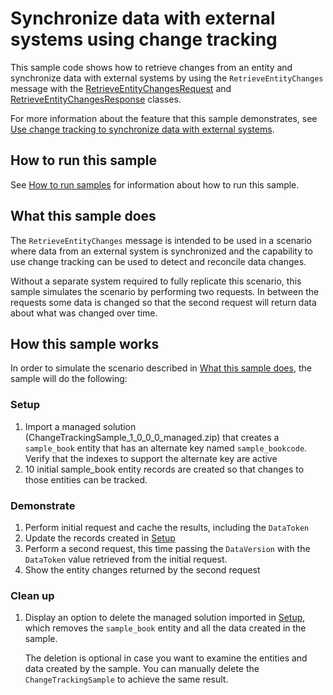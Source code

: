 # Synchronize data with external systems using change tracking

This sample code shows how to retrieve changes from an entity and synchronize data with external systems by using the `RetrieveEntityChanges` message with the [RetrieveEntityChangesRequest](https://docs.microsoft.com/dotnet/api/microsoft.xrm.sdk.messages.retrieveentitychangesrequest) and [RetrieveEntityChangesResponse](https://docs.microsoft.com/dotnet/api/microsoft.xrm.sdk.messages.retrieveentitychangesresponse) classes.

For more information about the feature that this sample demonstrates, see [Use change tracking to synchronize data with external systems](https://docs.microsoft.com/powerapps/developer/common-data-service/use-change-tracking-synchronize-data-external-systems).
<!-- The link above won't work until the topic is published -->

## How to run this sample

See [How to run samples](https://github.com/microsoft/PowerApps-Samples/blob/master/cds/README.md) for information about how to run this sample.

## What this sample does

The `RetrieveEntityChanges` message is intended to be used in a scenario where data from an external system is synchronized and the capability to use change tracking can be used to detect and reconcile data changes.

Without a separate system required to fully replicate this scenario, this sample simulates the scenario by performing two requests. In between the requests some data is changed so that the second request will return data about what was changed over time.

## How this sample works

In order to simulate the scenario described in [What this sample does](#what-this-sample-does), the sample will do the following:

### Setup

1. Import a managed solution (ChangeTrackingSample_1_0_0_0_managed.zip) that creates a `sample_book` entity that has an alternate key named `sample_bookcode`. Verify that the indexes to support the alternate key are active
1. 10 initial sample_book entity records are created so that changes to those entities can be tracked.

### Demonstrate

1. Perform initial request and cache the results, including the `DataToken`
1. Update the records created in [Setup](#setup)
1. Perform a second request, this time passing the `DataVersion` with the `DataToken` value retrieved from the initial request.
1. Show the entity changes returned by the second request

### Clean up

1. Display an option to delete the managed solution imported in [Setup](#setup), which removes the `sample_book` entity and all the data created in the sample.

    The deletion is optional in case you want to examine the entities and data created by the sample. You can manually delete the `ChangeTrackingSample` to achieve the same result.
